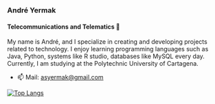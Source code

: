 ### André Yermak
#### Telecommunications and Telematics 🔭
My name is André, and I specialize in creating and developing projects related to technology. I enjoy learning programming languages such as Java, Python, systems like R studio, databases like MySQL every day. Currently, I am studying at the Polytechnic University of Cartagena.


- 📫 Mail: asyermak@gmail.com 


[![Top Langs](https://github-readme-stats.vercel.app/api/top-langs/?username=andrewyernau)](https://github.com/anuraghazra/github-readme-stats)
